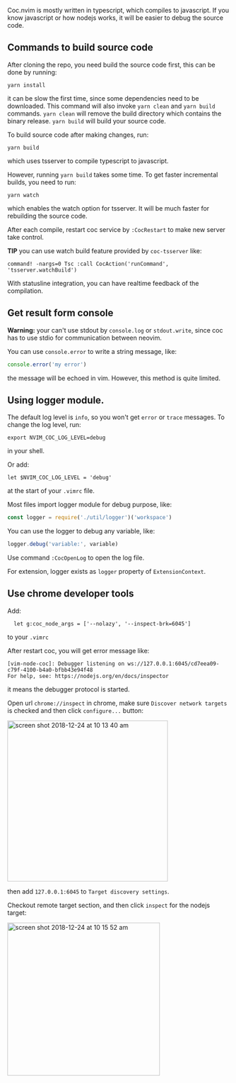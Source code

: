 Coc.nvim is mostly written in typescript, which compiles to javascript. If you know javascript or how nodejs works, it will be easier to debug the source code.

## Commands to build source code

After cloning the repo, you need build the source code first, this can be done by running:

```
yarn install
```

it can be slow the first time, since some dependencies need to be downloaded. This command will also invoke `yarn clean` and `yarn build` commands.  `yarn clean` will remove the build directory which contains the binary release. `yarn build` will build your source code.

To build source code after making changes, run:

```
yarn build
``` 

which uses tsserver to compile typescript to javascript.

However, running `yarn build` takes some time. To get faster incremental builds, you need to run:

```
yarn watch
```
which enables the watch option for tsserver. It will be much faster for rebuilding the source code.

After each compile, restart coc service by `:CocRestart` to make new server take control.

**TIP** you can use watch build feature provided by `coc-tsserver` like:

``` vim
command! -nargs=0 Tsc :call CocAction('runCommand', 'tsserver.watchBuild')
```
With statusline integration, you can have realtime feedback of the compilation.

## Get result form console

**Warning:** your can't use stdout by `console.log` or `stdout.write`, since coc has to use stdio for communication between neovim.

You can use `console.error` to write a string message, like:
``` js
console.error('my error')
```
the message will be echoed in vim. However, this method is quite limited.

## Using logger module.

The default log level is `info`, so you won't get `error` or `trace` messages.
To change the log level, run:

```
export NVIM_COC_LOG_LEVEL=debug
``` 
in your shell.

Or add:
``` vim
let $NVIM_COC_LOG_LEVEL = 'debug'
```
at the start of your `.vimrc` file.

Most files import logger module for debug purpose, like:
``` js
const logger = require('./util/logger')('workspace')
```
You can use the logger to debug any variable, like:
``` js
logger.debug('variable:', variable)
```
Use command `:CocOpenLog` to open the log file.

For extension, logger exists as `logger` property of `ExtensionContext`.

## Use chrome developer tools

Add:
```
  let g:coc_node_args = ['--nolazy', '--inspect-brk=6045']
```
to your `.vimrc`

After restart coc, you will get error message like:
```
[vim-node-coc]: Debugger listening on ws://127.0.0.1:6045/cd7eea09-c79f-4100-b4a0-bfbb43e94f48
For help, see: https://nodejs.org/en/docs/inspector
```
it means the debugger protocol is started.

Open url `chrome://inspect` in chrome, make sure `Discover network targets` is checked and then click `configure...` button:

<img width="363" alt="screen shot 2018-12-24 at 10 13 40 am" src="https://user-images.githubusercontent.com/251450/50389401-d1d48280-0764-11e9-941e-c7faa92b8603.png">

then add `127.0.0.1:6045` to `Target discovery settings`.

Checkout remote target section, and then click `inspect` for the nodejs target:

<img width="345" alt="screen shot 2018-12-24 at 10 15 52 am" src="https://user-images.githubusercontent.com/251450/50389417-12340080-0765-11e9-85ac-f1529e6d79b9.png">